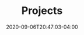 ---
title: "Projects"
date: 2020-09-06T20:47:03-04:00
draft: true
type: "projects"
layout: "list.html"
---